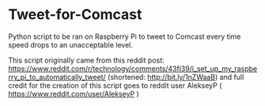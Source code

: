 # Tweet-for-Comcast
Python script to be ran on Raspberry Pi to tweet to Comcast every time speed drops to an unacceptable level.

This script originally came from this reddit post: https://www.reddit.com/r/technology/comments/43fi39/i_set_up_my_raspberry_pi_to_automatically_tweet/  (shortened: http://bit.ly/1nZWaaB)
and full credit for the creation of this script goes to reddit user AlekseyP ( https://www.reddit.com/user/AlekseyP )
